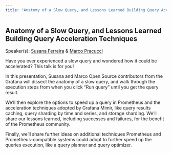 ```yaml
---
title: "Anatomy of a Slow Query, and Lessons Learned Building Query Acceleration Techniques"
---
```


## Anatomy of a Slow Query, and Lessons Learned Building Query Acceleration Techniques

Speaker(s): [Susana Ferreira](../../speakers/susana-ferreira) & [Marco Pracucci](../../speakers/marco-pracucci)

Have you ever experienced a slow query and wondered how it could be accelerated? This talk is for you!

In this presentation, Susana and Marco Open Source contributors from the Grafana will dissect the anatomy of a slow query, and walk through the execution steps from when you click “Run query” until you get the query result.

We’ll then explore the options to speed up a query in Prometheus and the acceleration techniques adopted by Grafana Mimir, like query results caching, query sharding by time and series, and storage sharding. We’ll share our lessons learned, including successes and failures, for the benefit of the Prometheus community.

Finally, we’ll share further ideas on additional techniques Prometheus and Prometheus-compatible systems could adopt to further speed up the queries execution, like a query planner and query optimizer.

